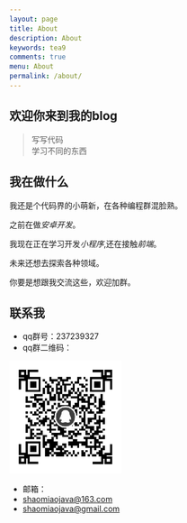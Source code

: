 ```yaml
---
layout: page
title: About
description: About
keywords: tea9
comments: true
menu: About
permalink: /about/
---
```


## 欢迎你来到我的blog 

> 写写代码  
> 学习不同的东西 


## 我在做什么

我还是个代码界的小萌新，在各种编程群混脸熟。  

之前在做*安卓开发*。  

我现在正在学习开发*小程序*,还在接触*前端*。  

未来还想去探索各种领域。  

你要是想跟我交流这些，欢迎加群。  

## 联系我

+ qq群号：237239327  
+ qq群二维码：  
<img src="/assets/img/qr.png" width="200" height="200"/>

+ 邮箱： 
+ shaomiaojava@163.com  
+ shaomiaojava@gmail.com  

<!--## 赞赏我

我的文章你要是喜欢或者对你有帮助，欢迎赞赏我，可能会有小礼物，我在准备中。  

<img src="/assets/img/alipay.png" width="200" height="200">
<img src="/assets/img/wechatpay.png" width="200" height="200">-->
